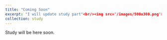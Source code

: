 ```yaml
---
title: "Coming Soon"
excerpt: "I will update study part"<br/><img src='/images/500x300.png'>
collection: study
---
```


Study will be here soon.
